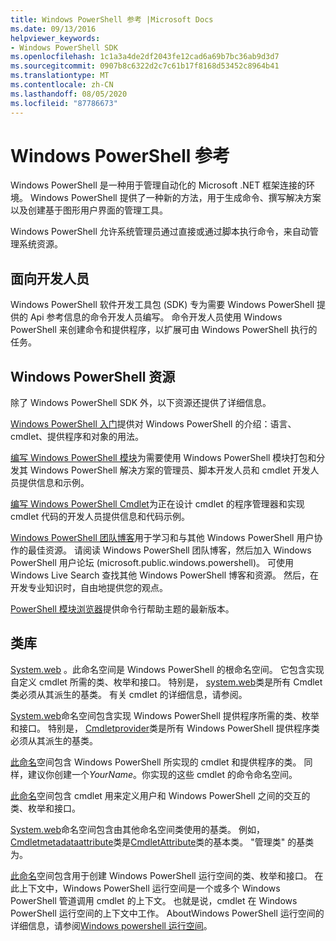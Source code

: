 ```yaml
---
title: Windows PowerShell 参考 |Microsoft Docs
ms.date: 09/13/2016
helpviewer_keywords:
- Windows PowerShell SDK
ms.openlocfilehash: 1c1a3a4de2df2043fe12cad6a69b7bc36ab9d3d7
ms.sourcegitcommit: 0907b8c6322d2c7c61b17f8168d53452c8964b41
ms.translationtype: MT
ms.contentlocale: zh-CN
ms.lasthandoff: 08/05/2020
ms.locfileid: "87786673"
---
```

# <a name="windows-powershell-reference"></a>Windows PowerShell 参考

Windows PowerShell 是一种用于管理自动化的 Microsoft .NET 框架连接的环境。 Windows PowerShell 提供了一种新的方法，用于生成命令、撰写解决方案以及创建基于图形用户界面的管理工具。

Windows PowerShell 允许系统管理员通过直接或通过脚本执行命令，来自动管理系统资源。

## <a name="developer-audience"></a>面向开发人员

Windows PowerShell 软件开发工具包 (SDK) 专为需要 Windows PowerShell 提供的 Api 参考信息的命令开发人员编写。 命令开发人员使用 Windows PowerShell 来创建命令和提供程序，以扩展可由 Windows PowerShell 执行的任务。

## <a name="windows-powershell-resources"></a>Windows PowerShell 资源

除了 Windows PowerShell SDK 外，以下资源还提供了详细信息。

[Windows PowerShell 入门](/powershell/scripting/getting-started/getting-started-with-windows-powershell)提供对 Windows PowerShell 的介绍：语言、cmdlet、提供程序和对象的用法。

[编写 Windows PowerShell 模块](./module/writing-a-windows-powershell-module.md)为需要使用 Windows PowerShell 模块打包和分发其 Windows PowerShell 解决方案的管理员、脚本开发人员和 cmdlet 开发人员提供信息和示例。

[编写 Windows PowerShell Cmdlet](./cmdlet/writing-a-windows-powershell-cmdlet.md)为正在设计 cmdlet 的程序管理器和实现 cmdlet 代码的开发人员提供信息和代码示例。

[Windows PowerShell 团队博客](https://blogs.msdn.microsoft.com/PowerShell/)用于学习和与其他 Windows PowerShell 用户协作的最佳资源。 请阅读 Windows PowerShell 团队博客，然后加入 Windows PowerShell 用户论坛 (microsoft.public.windows.powershell)。
可使用 Windows Live Search 查找其他 Windows PowerShell 博客和资源。 然后，在开发专业知识时，自由地提供您的观点。

[PowerShell 模块浏览器](/powershell/module/)提供命令行帮助主题的最新版本。

## <a name="class-libraries"></a>类库

[System.web](/dotnet/api/System.Management.Automation) 。此命名空间是 Windows PowerShell 的根命名空间。 它包含实现自定义 cmdlet 所需的类、枚举和接口。 特别是， [system.web](/dotnet/api/System.Management.Automation.Cmdlet)类是所有 Cmdlet 类必须从其派生的基类。 有关 cmdlet 的详细信息，请参阅。

[System.web](/dotnet/api/System.Management.Automation.Provider)命名空间包含实现 Windows PowerShell 提供程序所需的类、枚举和接口。 特别是， [Cmdletprovider](/dotnet/api/System.Management.Automation.Provider.CmdletProvider)类是所有 Windows PowerShell 提供程序类必须从其派生的基类。

[此命名](/dotnet/api/Microsoft.PowerShell.Commands)空间包含 Windows PowerShell 所实现的 cmdlet 和提供程序的类。 同样，建议你创建一个*YourName*。你实现的这些 cmdlet 的命令命名空间。

[此命名](/dotnet/api/System.Management.Automation.Host)空间包含 cmdlet 用来定义用户和 Windows PowerShell 之间的交互的类、枚举和接口。

[System.web](/dotnet/api/System.Management.Automation.Internal)命名空间包含由其他命名空间类使用的基类。 例如， [Cmdletmetadataattribute](/dotnet/api/System.Management.Automation.Internal.CmdletMetadataAttribute)类是[CmdletAttribute](/dotnet/api/System.Management.Automation.CmdletAttribute)类的基本类。 "管理类" 的基类为。

[此命名](/dotnet/api/System.Management.Automation.Runspaces)空间包含用于创建 Windows PowerShell 运行空间的类、枚举和接口。 在此上下文中，Windows PowerShell 运行空间是一个或多个 Windows PowerShell 管道调用 cmdlet 的上下文。 也就是说，cmdlet 在 Windows PowerShell 运行空间的上下文中工作。 AboutWindows PowerShell 运行空间的详细信息，请参阅[Windows powershell 运行空间](hosting/creating-runspaces.md)。

